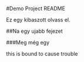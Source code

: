 #Demo Project README

Ez egy kibaszott olvass el.

##Na egy ujabb fejezet

###Meg még egy

this is bound to cause trouble